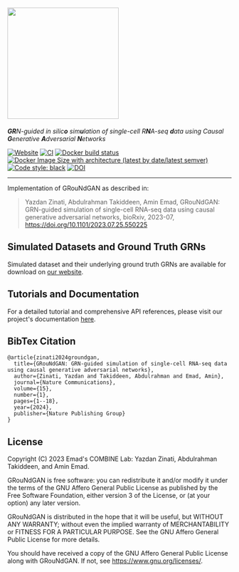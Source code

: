 # <img src="https://github.com/Emad-COMBINE-lab/GRouNdGAN/blob/master/docs/_static/logo.svg" width="250"> 
 

_**GR**N-guided in silic**o** sim**u**lation of single-cell R**N**A-seq **d**ata using Causal **G**enerative **A**dversarial **N**etworks_

[![Website](https://img.shields.io/website?url=https%3A%2F%2Femad-combine-lab.github.io%2FGRouNdGAN%2F)](https://emad-combine-lab.github.io/GRouNdGAN/)
[![CI](https://github.com/Emad-COMBINE-lab/GRouNdGAN/actions/workflows/documentation.yaml/badge.svg?branch=master)](https://github.com/Emad-COMBINE-lab/GRouNdGAN/actions)
[![Docker build status](https://img.shields.io/github/actions/workflow/status/Emad-COMBINE-lab/GRouNdGAN/docker-build.yml?logo=docker&label=docker%20build)](https://github.com/Emad-COMBINE-lab/GRouNdGAN/actions/workflows/docker-build.yml)
[![Docker Image Size with architecture (latest by date/latest semver)](https://img.shields.io/docker/image-size/yazdanz/groundgan?logo=docker)](https://hub.docker.com/r/yazdanz/groundgan)
<a href="https://github.com/psf/black"><img alt="Code style: black" src="https://img.shields.io/badge/code%20style-black-000000.svg"></a>
[![DOI](https://zenodo.org/badge/DOI/10.5281/zenodo.11068246.svg)](https://doi.org/10.5281/zenodo.11068246)

---
Implementation of GRouNdGAN as described in:
> Yazdan Zinati, Abdulrahman Takiddeen, Amin Emad, GRouNdGAN: GRN-guided simulation of single-cell RNA-seq data using causal generative adversarial networks, bioRxiv, 2023-07, https://doi.org/10.1101/2023.07.25.550225 

## Simulated Datasets and Ground Truth GRNs
Simulated dataset and their underlying ground truth GRNs are available for download on [our website](https://emad-combine-lab.github.io/GRouNdGAN/benchmarking.html#bonemarrow-paul-et-al-2015).


## Tutorials and Documentation
For a detailed tutorial and comprehensive API references, please visit our project's documentation [here](https://Emad-COMBINE-lab.github.io/GRouNdGAN/).

## BibTex Citation
```
@article{zinati2024groundgan,
  title={GRouNdGAN: GRN-guided simulation of single-cell RNA-seq data using causal generative adversarial networks},
  author={Zinati, Yazdan and Takiddeen, Abdulrahman and Emad, Amin},
  journal={Nature Communications},
  volume={15},
  number={1},
  pages={1--18},
  year={2024},
  publisher={Nature Publishing Group}
}
```

## License 
Copyright (C) 2023 Emad's COMBINE Lab: Yazdan Zinati, Abdulrahman Takiddeen, and Amin Emad. 

GRouNdGAN is free software: you can redistribute it and/or modify it under the terms of the GNU Affero General Public License as published by the Free Software Foundation, either version 3 of the License, or (at your option) any later version.

GRouNdGAN is distributed in the hope that it will be useful, but WITHOUT ANY WARRANTY; without even the implied warranty of MERCHANTABILITY or FITNESS FOR A PARTICULAR PURPOSE. See the GNU Affero General Public License for more details.

You should have received a copy of the GNU Affero General Public License along with GRouNdGAN. If not, see <https://www.gnu.org/licenses/>.
